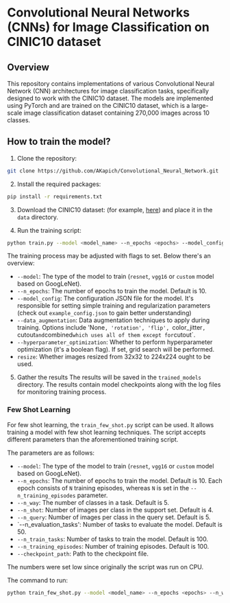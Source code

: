 # Convolutional Neural Networks (CNNs) for Image Classification on CINIC10 dataset

## Overview
This repository contains implementations of various Convolutional Neural Network (CNN) architectures for image classification tasks, specifically designed to work with the CINIC10 dataset. The models are implemented using PyTorch and are trained on the CINIC10 dataset, which is a large-scale image classification dataset containing 270,000 images across 10 classes.

## How to train the model?

1. Clone the repository:
```bash
git clone https://github.com/AKapich/Convolutional_Neural_Network.git
```

2. Install the required packages:
```bash
pip install -r requirements.txt
```

3. Download the CINIC10 dataset:
(for example, [here](https://www.kaggle.com/datasets/mengcius/cinic10)) and place it in the `data` directory.

4. Run the training script:
```bash
python train.py --model <model_name> --n_epochs <epochs> --model_config <model_config> 
```

The training process may be adjusted with flags to set. 
Below there's an overview:
- `--model`: The type of the model to train (`resnet`, `vgg16` or `custom` model based on GoogLeNet). 
- `--n_epochs`: The number of epochs to train the model. Default is 10.
- `--model_config`: The configuration JSON file for the model. It's responsible for setting simple training and regularization parameters (check out `example_config.json` to gain better understanding)
- `--data_augmentation`: Data augmentation techniques to apply during training. Options include 'None`, 'rotation', 'flip', `color_jitter`, `cutout` and `combined` which uses all of them except for `cutout`.
- `--hyperparameter_optimization`: Whether to perform hyperparameter optimization (it's a boolean flag). If set, grid search will be performed.
- `resize`: Whether images resized from 32x32 to 224x224 ought to be used.

5. Gather the results 
The results will be saved in the `trained_models` directory. The results contain model checkpoints along with the log files for monitoring training process. 


### Few Shot Learning

For few shot learning, the `train_few_shot.py` script can be used. It allows training a model with few shot learning techniques. The script accepts different parameters than the aforementioned training script.

The parameters are as follows:
- `--model`: The type of the model to train (`resnet`, `vgg16` or `custom` model based on GoogLeNet).
- `--n_epochs`: The number of epochs to train the model. Default is 10. Each epoch consists of `N` training episodes, whereas `N` is set in the `--n_training_episodes` parameter.
- `--n_way`: The number of classes in a task. Default is 5.
- `--n_shot`: Number of images per class in the support set. Default is 4.
- `--n_query`: Number of images per class in the query set. Default is 5.
- `--n_evaluation_tasks': Number of tasks to evaluate the model. Default is 50.
- `--n_train_tasks`: Number of tasks to train the model. Default is 100.
- `--n_training_episodes`: Number of training episodes. Default is 100.
- `--checkpoint_path`: Path to the checkpoint file.

The numbers were set low since originally the script was  run on CPU.

The command to run:

```bash
python train_few_shot.py --model <model_name> --n_epochs <epochs> --n_way <n_way> --n_shot <n_shot> --n_query <n_query> --n_evaluation_tasks <n_evaluation_tasks> --n_train_tasks <n_train_tasks> --n_training_episodes <n_training_episodes> --checkpoint_path <checkpoint_path>
```